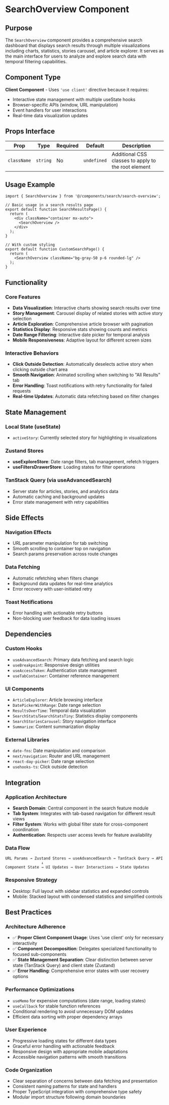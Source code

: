 # SearchOverview Component

## Purpose

The `SearchOverview` component provides a comprehensive search dashboard that displays search results through multiple visualizations including charts, statistics, stories carousel, and article explorer. It serves as the main interface for users to analyze and explore search data with temporal filtering capabilities.

## Component Type

**Client Component** - Uses `'use client'` directive because it requires:
- Interactive state management with multiple useState hooks
- Browser-specific APIs (window, URL manipulation)
- Event handlers for user interactions
- Real-time data visualization updates

## Props Interface

| Prop | Type | Required | Default | Description |
|------|------|----------|---------|-------------|
| `className` | `string` | No | `undefined` | Additional CSS classes to apply to the root element |

## Usage Example

```tsx
import { SearchOverview } from '@/components/search/search-overview';

// Basic usage in a search results page
export default function SearchResultsPage() {
  return (
    <div className="container mx-auto">
      <SearchOverview />
    </div>
  );
}

// With custom styling
export default function CustomSearchPage() {
  return (
    <SearchOverview className="bg-gray-50 p-6 rounded-lg" />
  );
}
```

## Functionality

### Core Features
- **Data Visualization**: Interactive charts showing search results over time
- **Story Management**: Carousel display of related stories with active story selection
- **Article Exploration**: Comprehensive article browser with pagination
- **Statistics Display**: Responsive stats showing counts and metrics
- **Date Range Filtering**: Interactive date picker for temporal analysis
- **Mobile Responsiveness**: Adaptive layout for different screen sizes

### Interactive Behaviors
- **Click Outside Detection**: Automatically deselects active story when clicking outside chart area
- **Smooth Navigation**: Animated scrolling when switching to "All Results" tab
- **Error Handling**: Toast notifications with retry functionality for failed requests
- **Real-time Updates**: Automatic data refetching based on filter changes

## State Management

### Local State (useState)
- `activeStory`: Currently selected story for highlighting in visualizations

### Zustand Stores
- **useExploreStore**: Date range filters, tab management, refetch triggers
- **useFiltersDrawerStore**: Loading states for filter operations

### TanStack Query (via useAdvancedSearch)
- Server state for articles, stories, and analytics data
- Automatic caching and background updates
- Error state management with retry capabilities

## Side Effects

### Navigation Effects
- URL parameter manipulation for tab switching
- Smooth scrolling to container top on navigation
- Search params preservation across route changes

### Data Fetching
- Automatic refetching when filters change
- Background data updates for real-time analytics
- Error recovery with user-initiated retry

### Toast Notifications
- Error handling with actionable retry buttons
- Non-blocking user feedback for data loading issues

## Dependencies

### Custom Hooks
- `useAdvancedSearch`: Primary data fetching and search logic
- `useBreakpoint`: Responsive design utilities
- `useAccessToken`: Authentication state management
- `useTabContainer`: Container reference management

### UI Components
- `ArticleExplorer`: Article browsing interface
- `DatePickerWithRange`: Date range selection
- `ResultsOverTime`: Temporal data visualization
- `SearchStats`/`SearchStatsTiny`: Statistics display components
- `SearchStoriesCarousel`: Story navigation interface
- `Summarize`: Content summarization display

### External Libraries
- `date-fns`: Date manipulation and comparison
- `next/navigation`: Router and URL management
- `react-day-picker`: Date range selection
- `usehooks-ts`: Click outside detection

## Integration

### Application Architecture
- **Search Domain**: Central component in the search feature module
- **Tab System**: Integrates with tab-based navigation for different result views
- **Filter System**: Works with global filter state for cross-component coordination
- **Authentication**: Respects user access levels for feature availability

### Data Flow
```
URL Params → Zustand Stores → useAdvancedSearch → TanStack Query → API
                ↓
Component State → UI Updates → User Interactions → State Updates
```

### Responsive Strategy
- Desktop: Full layout with sidebar statistics and expanded controls
- Mobile: Stacked layout with condensed statistics and simplified controls

## Best Practices

### Architecture Adherence
- ✅ **Proper Client Component Usage**: Uses 'use client' only for necessary interactivity
- ✅ **Component Decomposition**: Delegates specialized functionality to focused sub-components
- ✅ **State Management Separation**: Clear distinction between server state (TanStack Query) and client state (Zustand)
- ✅ **Error Handling**: Comprehensive error states with user recovery options

### Performance Optimizations
- `useMemo` for expensive computations (date range, loading states)
- `useCallback` for stable function references
- Conditional rendering to avoid unnecessary DOM updates
- Efficient data sorting with proper dependency arrays

### User Experience
- Progressive loading states for different data types
- Graceful error handling with actionable feedback
- Responsive design with appropriate mobile adaptations
- Accessible navigation patterns with smooth transitions

### Code Organization
- Clear separation of concerns between data fetching and presentation
- Consistent naming patterns for state and handlers
- Proper TypeScript integration with comprehensive type safety
- Modular import structure following domain boundaries